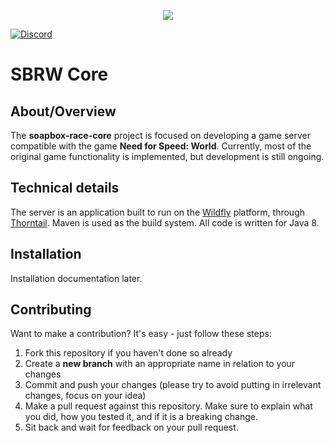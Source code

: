 <p align="center">
  <img src="https://cdn.soapboxrace.world/assets/sbrw-512.png" />
</p>

[![Discord](https://img.shields.io/discord/311140210018615310.svg?label=&logo=discord&logoColor=ffffff&color=7389D8&labelColor=6A7EC2)](https://discord.gg/TUsXvVp)

# SBRW Core

## About/Overview
The **soapbox-race-core** project is focused on developing a game server compatible with the game **Need for Speed:
World**. Currently, most of the original game functionality is implemented, but development is still ongoing.

## Technical details
The server is an application built to run on the [Wildfly](https://wildfly.org) platform, through [Thorntail](https://thorntail.io). Maven is used as the build
system. All code is written for Java 8.

## Installation
Installation documentation later.
## Contributing
Want to make a contribution? It's easy - just follow these steps:
1. Fork this repository if you haven't done so already
2. Create a **new branch** with an appropriate name in relation to your changes
3. Commit and push your changes (please try to avoid putting in irrelevant changes, focus on your idea)
4. Make a pull request against this repository. Make sure to explain what you did, how you tested it, and if it is a
breaking change.
5. Sit back and wait for feedback on your pull request.